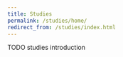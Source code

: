 ```yaml
---
title: Studies
permalink: /studies/home/
redirect_from: /studies/index.html
---
```


TODO studies introduction
